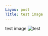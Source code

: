 ```yaml
---
Layou: post
Title: test image
---
```


test image 
![test](https://media.cmcdn.net/64543b3264edb443fd3d/28653993/1920x1280.webp)
